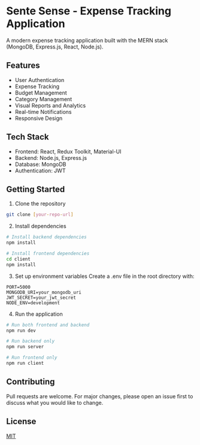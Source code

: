 # Sente Sense - Expense Tracking Application

A modern expense tracking application built with the MERN stack (MongoDB, Express.js, React, Node.js).

## Features

- User Authentication
- Expense Tracking
- Budget Management
- Category Management
- Visual Reports and Analytics
- Real-time Notifications
- Responsive Design

## Tech Stack

- Frontend: React, Redux Toolkit, Material-UI
- Backend: Node.js, Express.js
- Database: MongoDB
- Authentication: JWT

## Getting Started

1. Clone the repository
```bash
git clone [your-repo-url]
```

2. Install dependencies
```bash
# Install backend dependencies
npm install

# Install frontend dependencies
cd client
npm install
```

3. Set up environment variables
Create a .env file in the root directory with:
```
PORT=5000
MONGODB_URI=your_mongodb_uri
JWT_SECRET=your_jwt_secret
NODE_ENV=development
```

4. Run the application
```bash
# Run both frontend and backend
npm run dev

# Run backend only
npm run server

# Run frontend only
npm run client
```

## Contributing

Pull requests are welcome. For major changes, please open an issue first to discuss what you would like to change.

## License

[MIT](https://choosealicense.com/licenses/mit/)
